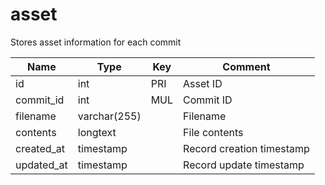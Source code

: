 # asset

Stores asset information for each commit

| Name       | Type         | Key | Comment                   |
|------------|--------------|-----|---------------------------|
| id         | int          | PRI | Asset ID                  |
| commit_id  | int          | MUL | Commit ID                 |
| filename   | varchar(255) |     | Filename                  |
| contents   | longtext     |     | File contents             |
| created_at | timestamp    |     | Record creation timestamp |
| updated_at | timestamp    |     | Record update timestamp   |
